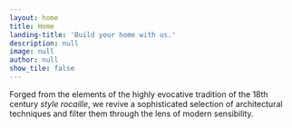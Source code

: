 ```yaml
---
layout: home
title: Home
landing-title: 'Build your home with us.'
description: null
image: null
author: null
show_tile: false
---
```


Forged from the elements of the highly evocative tradition of the 18th century <i>style rocaille</i>, we revive a sophisticated selection of architectural techniques and filter them through the lens of modern sensibility.

